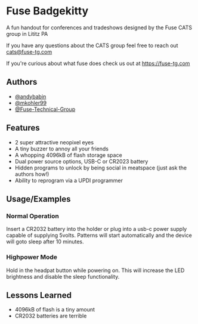 
# Fuse Badgekitty

A fun handout for conferences and tradeshows designed by the Fuse CATS group in Lititz PA

If you have any questions about the CATS group feel free to reach out cats@fuse-tg.com

If you're curious about what fuse does check us out at https://fuse-tg.com



## Authors

- [@andybabin](https://www.github.com/octokatherine)
- [@mkohler99](https://www.github.com/mkohler99)
- [@Fuse-Technical-Group](https://github.com/Fuse-Technical-Group)


## Features

- 2 super attractive neopixel eyes
- A tiny buzzer to annoy all your friends
- A whopping 4096kB of flash storage space
- Dual power source options, USB-C or CR2023 battery
- Hidden programs to unlock by being social in meatspace (just ask the authors how!)
- Ability to reprogram via a UPDI programmer

## Usage/Examples

### Normal Operation

Insert a CR2032 battery into the holder or plug into a usb-c power supply capable of supplying 5volts. Patterns will start automatically and the device will goto sleep after 10 minutes.

### Highpower Mode
Hold in the headpat button while powering on. This will increase the LED brightness and disable the sleep functionality.


## Lessons Learned

- 4096kB of flash is a tiny amount
- CR2032 batteries are terrible

